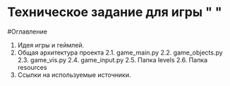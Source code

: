 # Техническое задание для игры "  "

#Оглавление
1. Идея игры и геймлей.
2. Общая архитектура проекта
2.1. game_main.py
2.2. game_objects.py
2.3. game_vis.py
2.4. game_input.py
2.5. Папка levels
2.6. Папка resources
3. Ссылки на используемые источники.

